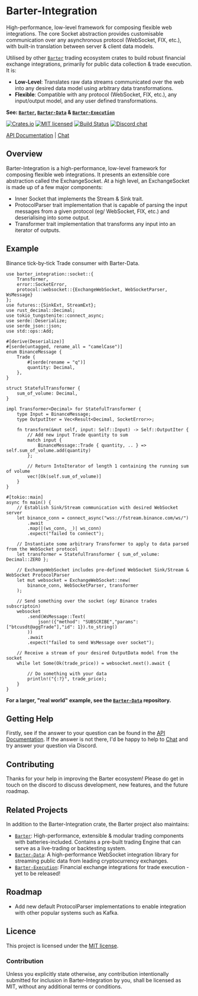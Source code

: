 # Barter-Integration

High-performance, low-level framework for composing flexible web integrations. The core Socket abstraction
provides customisable communication over any asynchronous protocol (WebSocket, FIX, etc.), with built-in translation
between server & client data models.

Utilised by other [`Barter`] trading ecosystem crates to build robust financial exchange integrations,
primarily for public data collection & trade execution. It is:
* **Low-Level**: Translates raw data streams communicated over the web into any desired data model using arbitrary data transformations.
* **Flexible**: Compatible with any protocol (WebSocket, FIX, etc.), any input/output model, and any user defined transformations. 

**See: [`Barter`], [`Barter-Data`] & [`Barter-Execution`]**

[![Crates.io][crates-badge]][crates-url]
[![MIT licensed][mit-badge]][mit-url]
[![Build Status][actions-badge]][actions-url]
[![Discord chat][discord-badge]][discord-url]

[crates-badge]: https://img.shields.io/crates/v/barter-integration.svg
[crates-url]: https://crates.io/crates/barter-integration

[mit-badge]: https://img.shields.io/badge/license-MIT-blue.svg
[mit-url]: https://gitlab.com/open-source-keir/financial-modelling/trading/barter-integration-rs/-/blob/main/LICENCE

[actions-badge]: https://gitlab.com/open-source-keir/financial-modelling/trading/barter-integration-rs/badges/-/blob/main/pipeline.svg
[actions-url]: https://gitlab.com/open-source-keir/financial-modelling/trading/barter-integration-rs/-/commits/main

[discord-badge]: https://img.shields.io/discord/910237311332151317.svg?logo=discord&style=flat-square
[discord-url]: https://discord.gg/wE7RqhnQMV

[API Documentation] | [Chat]

[`Barter`]: https://crates.io/crates/barter
[`Barter-Data`]: https://crates.io/crates/barter-data
[`Barter-Execution`]: https://crates.io/crates/barter-execution
[API Documentation]: https://docs.rs/barter-data/latest/barter_integration
[Chat]: https://discord.gg/wE7RqhnQMV

## Overview
Barter-Integration is a high-performance, low-level framework for composing flexible web integrations. It presents an 
extensible core abstraction called the ExchangeSocket. At a high level, an ExchangeSocket is made up of a few major 
components:
* Inner Socket that implements the Stream & Sink trait. 
* ProtocolParser trait implementation that is capable of parsing the input messages from a given protocol 
  (eg/ WebSocket, FIX, etc.) and deserialising into some output.
* Transformer trait implementation that transforms any input into an iterator of outputs.  

## Example

Binance tick-by-tick Trade consumer with Barter-Data.

```rust,no_run
use barter_integration::socket::{
    Transformer,
    error::SocketError,
    protocol::websocket::{ExchangeWebSocket, WebSocketParser, WsMessage}
};
use futures::{SinkExt, StreamExt};
use rust_decimal::Decimal;
use tokio_tungstenite::connect_async;
use serde::Deserialize;
use serde_json::json;
use std::ops::Add;

#[derive(Deserialize)]
#[serde(untagged, rename_all = "camelCase")]
enum BinanceMessage {
    Trade {
        #[serde(rename = "q")]
        quantity: Decimal,
    },
}

struct StatefulTransformer {
    sum_of_volume: Decimal,
}

impl Transformer<Decimal> for StatefulTransformer {
    type Input = BinanceMessage;
    type OutputIter = Vec<Result<Decimal, SocketError>>;

    fn transform(&mut self, input: Self::Input) -> Self::OutputIter {
        // Add new input Trade quantity to sum
        match input {
            BinanceMessage::Trade { quantity, .. } => self.sum_of_volume.add(quantity)
        };

        // Return IntoIterator of length 1 containing the running sum of volume
        vec![Ok(self.sum_of_volume)]
    }
}

#[tokio::main]
async fn main() {
    // Establish Sink/Stream communication with desired WebSocket server
    let binance_conn = connect_async("wss://fstream.binance.com/ws/")
        .await
        .map(|(ws_conn, _)| ws_conn)
        .expect("failed to connect");

    // Instantiate some arbitrary Transformer to apply to data parsed from the WebSocket protocol
    let transformer = StatefulTransformer { sum_of_volume: Decimal::ZERO };

    // ExchangeWebSocket includes pre-defined WebSocket Sink/Stream & WebSocket ProtocolParser
    let mut websocket = ExchangeWebSocket::new(
        binance_conn, WebSocketParser, transformer
    );

    // Send something over the socket (eg/ Binance trades subscriptoin)
    websocket
        .send(WsMessage::Text(
            json!({"method": "SUBSCRIBE","params": ["btcusdt@aggTrade"],"id": 1}).to_string()
        ))
        .await
        .expect("failed to send WsMessage over socket");

    // Receive a stream of your desired OutputData model from the socket
    while let Some(Ok(trade_price)) = websocket.next().await {

        // Do something with your data
        println!("{:?}", trade_price);
    }
}
```
**For a larger, "real world" example, see the [`Barter-Data`] repository.**

## Getting Help
Firstly, see if the answer to your question can be found in the [API Documentation]. If the answer is not there, I'd be
happy to help to [Chat] and try answer your question via Discord.

## Contributing
Thanks for your help in improving the Barter ecosystem! Please do get in touch on the discord to discuss
development, new features, and the future roadmap.

## Related Projects
In addition to the Barter-Integration crate, the Barter project also maintains:
* [`Barter`]: High-performance, extensible & modular trading components with batteries-included. Contains a
  pre-built trading Engine that can serve as a live-trading or backtesting system.
* [`Barter-Data`]: A high-performance WebSocket integration library for streaming public data from leading 
  cryptocurrency exchanges.
* [`Barter-Execution`]: Financial exchange integrations for trade execution - yet to be released!

## Roadmap
* Add new default ProtocolParser implementations to enable integration with other popular systems such as Kafka. 

## Licence
This project is licensed under the [MIT license].

[MIT license]: https://gitlab.com/open-source-keir/financial-modelling/trading/barter-data-rs/-/blob/main/LICENSE

### Contribution
Unless you explicitly state otherwise, any contribution intentionally submitted
for inclusion in Barter-Integration by you, shall be licensed as MIT, without any additional
terms or conditions.